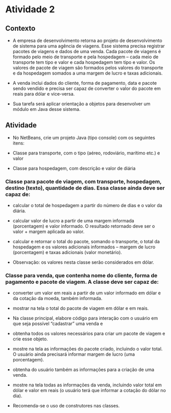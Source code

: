 # Atividade 2
 
## Contexto
 - A empresa de desenvolvimento retorna ao projeto de desenvolvimento de sistema para uma agência de viagens. Esse sistema precisa registrar pacotes de viagens e dados de uma venda. Cada pacote de viagens é formado pelo meio de transporte e pela hospedagem – cada meio de transporte tem tipo e valor e cada hospedagem tem tipo e valor. Os valores de pacote de viagem são formados pelos valores do transporte e da hospedagem somados a uma margem de lucro e taxas adicionais.
 
 - A venda inclui dados do cliente, forma de pagamento, data e pacote sendo vendido e precisa ser capaz de converter o valor do pacote em reais para dólar e vice-versa.

 - Sua tarefa será aplicar orientação a objetos para desenvolver um módulo em Java desse sistema.
 
## Atividade
 - No NetBeans, crie um projeto Java (tipo console) com os seguintes itens:

 * Classe para transporte, com o tipo (aéreo, rodoviário, marítimo etc.) e valor
  
 * Classe para hospedagem, com descrição e valor de diária
  
 ### Classe para pacote de viagem, com transporte, hospedagem, destino (texto), quantidade de dias. Essa classe ainda deve ser capaz de:
      
 * calcular o total de hospedagem a partir do número de dias e o valor da diária.
      
 * calcular valor de lucro a partir de uma margem informada (porcentagem) e valor informado. O resultado retornado deve ser o valor + margem aplicada ao valor.
      
 * calcular e retornar o total do pacote, somando o transporte, o total da hospedagem e os valores adicionais informados – margem de lucro (porcentagem) e taxas adicionais (valor monetário).
      
 * Observação: os valores nesta classe serão considerados em dólar.
    
 ###	Classe para venda, que contenha nome do cliente, forma de pagamento e pacote de viagem. A classe deve ser capaz de:
      
 * converter um valor em reais a partir de um valor informado em dólar e da cotação da moeda, também informada.
      
 * mostrar na tela o total do pacote de viagem em dólar e em reais.

 - Na classe principal, elabore código para interação com o usuário em que seja possível “cadastrar” uma venda e

 * obtenha todos os valores necessários para criar um pacote de viagem e crie esse objeto.
  
 * mostre na tela as informações do pacote criado, incluindo o valor total. O usuário ainda precisará informar margem de lucro (uma porcentagem).
  
 * obtenha do usuário também as informações para a criação de uma venda.
  
 * mostre na tela todas as informações da venda, incluindo valor total em dólar e valor em reais (o usuário terá que informar a cotação do dólar no dia).

 - Recomenda-se o uso de construtores nas classes.